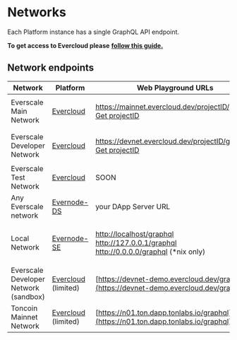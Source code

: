 # Networks

Each Platform instance has a single GraphQL API endpoint.

**To get access to Evercloud please** [**follow this guide.**](../../products/evercloud/get-started.md)

## Network endpoints

| Network                               | Platform                                          | Web Playground URLs                                                                                                                                                                                                  | HTTP Endpoints                                                                                                                                                 | Websocket Endpoints                                                                                                                                          |
| ------------------------------------- | ------------------------------------------------- | -------------------------------------------------------------------------------------------------------------------------------------------------------------------------------------------------------------------- | -------------------------------------------------------------------------------------------------------------------------------------------------------------- | ------------------------------------------------------------------------------------------------------------------------------------------------------------ |
| Everscale Main Network                | [Evercloud](../../products/evercloud/)            | <p>https://mainnet.evercloud.dev/projectID/graphql<br><a href="https://docs.everos.dev/evernode-platform/products/evercloud/get-started">Get projectID</a></p>                                                       | <p>https://mainnet.evercloud.dev/projectID/graphql<br><a href="https://docs.everos.dev/evernode-platform/products/evercloud/get-started">Get projectID</a></p> | <p>wss://mainnet.evercloud.dev/projectID/graphql<br><a href="https://docs.everos.dev/evernode-platform/products/evercloud/get-started">Get projectID</a></p> |
| Everscale Developer Network           | [Evercloud](../../products/evercloud/)            | <p>https://devnet.evercloud.dev/projectID/graphql<br><a href="https://docs.everos.dev/evernode-platform/products/evercloud/get-started">Get projectID</a></p>                                                        | <p>https://devnet.evercloud.dev/projectID/graphql<br><a href="https://docs.everos.dev/evernode-platform/products/evercloud/get-started">Get projectID</a></p>  | <p>wss://devnet.evercloud.dev/projectID/graphql<br><a href="https://docs.everos.dev/evernode-platform/products/evercloud/get-started">Get projectID</a></p>  |
| Everscale Test Network                | [Evercloud](../../products/evercloud/)            | SOON                                                                                                                                                                                                                 | SOON                                                                                                                                                           | SOON                                                                                                                                                         |
| Any Everscale network                 | [Evernode-DS](../../products/dapp-server-ds.md)   | your DApp Server URL                                                                                                                                                                                                 | your DApp Server URL                                                                                                                                           | your DApp Server URL                                                                                                                                         |
| Local Network                         | [Evernode-SE](../../products/simple-emulator-se/) | <p><a href="http://localhost/graphql">http://localhost/graphql</a><br><a href="http://127.0.0.1/graphql">http://127.0.0.1/graphql</a><br><a href="http://0.0.0.0/graphql">http://0.0.0.0/graphql</a> (*nix only)</p> | <p>http://localhost/graphql<br>http://127.0.0.1/graphql<br>http://0.0.0.0/graphql</p>                                                                          | wss://localhost/graphql                                                                                                                                      |
| Everscale Developer Network (sandbox) | [Evercloud](../../products/evercloud/) (limited)  | [https://devnet-demo.evercloud.dev/graphql](https://devnet-demo.evercloud.dev/graphql)                                                                                                                               | https://devnet-demo.evercloud.dev/graphql                                                                                                                      | wss://devnet-demo.evercloud.dev/graphql                                                                                                                      |
| Toncoin Mainnet Network               | [Evercloud](../../products/evercloud/) (limited)  | [https://n01.ton.dapp.tonlabs.io/graphql](https://n01.ton.dapp.tonlabs.io/graphql)                                                                                                                                   | https://n01.ton.dapp.tonlabs.io/graphql                                                                                                                        | wss://n01.ton.dapp.tonlabs.io/graphql                                                                                                                        |

